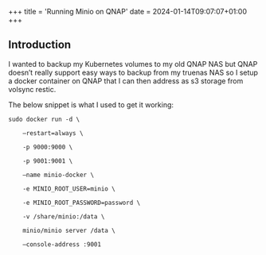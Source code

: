 +++
title = 'Running Minio on QNAP'
date = 2024-01-14T09:07:07+01:00
+++
## Introduction

I wanted to backup my Kubernetes volumes to my old QNAP NAS but QNAP doesn’t really support easy ways to backup from my truenas NAS so I setup a docker container on QNAP that I can then address as s3 storage from volsync restic.

The below snippet is what I used to get it working:

```console
sudo docker run -d \

    —restart=always \

    -p 9000:9000 \

    -p 9001:9001 \

    —name minio-docker \

    -e MINIO_ROOT_USER=minio \

    -e MINIO_ROOT_PASSWORD=password \

    -v /share/minio:/data \

    minio/minio server /data \

    —console-address :9001

```